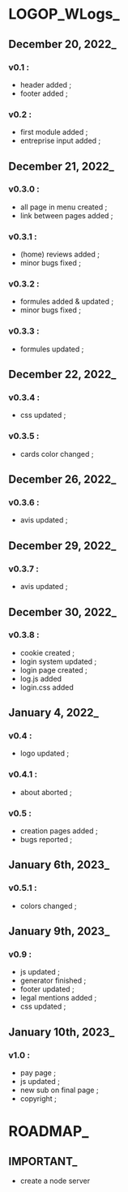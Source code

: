 <!--README.md-->

# LOGOP_WLogs_

## December 20, 2022_

### v0.1 :

- header added ;
- footer added ;

### v0.2 :

- first module added ;
- entreprise input added ;

## December 21, 2022_

### v0.3.0 :

- all page in menu created ;
- link between pages added ;

### v0.3.1 :

- (home) reviews added ;
- minor bugs fixed ;

### v0.3.2 :

- formules added & updated ;
- minor bugs fixed ;

### v0.3.3 :

- formules updated ;

## December 22, 2022_

### v0.3.4 :

- css updated ;

### v0.3.5 : 

- cards color changed ;

## December 26, 2022_

### v0.3.6 : 

- avis updated ;

## December 29, 2022_

### v0.3.7 :

- avis updated ;

## December 30, 2022_

### v0.3.8 :

- cookie created ;
- login system updated ;
- login page created ;
- log.js added
- login.css added 

## January 4, 2022_

### v0.4 :

- logo updated ;

### v0.4.1 :

- about aborted ;

### v0.5 :

- creation pages added ;
- bugs reported ;

## January 6th, 2023_

### v0.5.1 :

- colors changed ;

## January 9th, 2023_

### v0.9 :

- js updated ;
- generator finished ;
- footer updated ;
- legal mentions added ;
- css updated ;

## January 10th, 2023_

### v1.0 :

- pay page ;
- js updated ;
- new sub on final page ;
- copyright ;

# ROADMAP_

## IMPORTANT_

- create a node server 